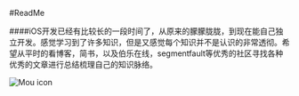#ReadMe

####iOS开发已经有比较长的一段时间了，从原来的朦朦胧胧，到现在能自己独立开发。感觉学习到了许多知识，但是又感觉每个知识并不是认识的非常透彻。希望从平时的看博客，简书，以及伯乐在线，segmentfault等优秀的社区寻找各种优秀的文章进行总结梳理自己的知识脉络。

![Mou icon](/Users/wangzhenhai/Desktop/运费.jpg)